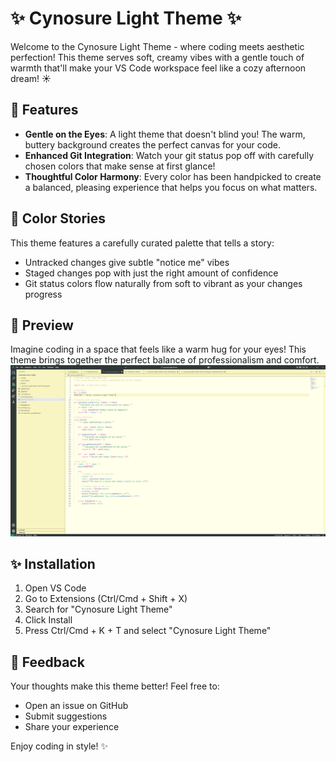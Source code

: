 # ✨ Cynosure Light Theme ✨

Welcome to the Cynosure Light Theme - where coding meets aesthetic perfection! This theme serves soft, creamy vibes with a gentle touch of warmth that'll make your VS Code workspace feel like a cozy afternoon dream! ☀️

## 🌟 Features

- **Gentle on the Eyes**: A light theme that doesn't blind you! The warm, buttery background creates the perfect canvas for your code.
- **Enhanced Git Integration**: Watch your git status pop off with carefully chosen colors that make sense at first glance! 
- **Thoughtful Color Harmony**: Every color has been handpicked to create a balanced, pleasing experience that helps you focus on what matters.

## 💫 Color Stories

This theme features a carefully curated palette that tells a story:
- Untracked changes give subtle "notice me" vibes
- Staged changes pop with just the right amount of confidence
- Git status colors flow naturally from soft to vibrant as your changes progress

## 🎨 Preview

Imagine coding in a space that feels like a warm hug for your eyes! This theme brings together the perfect balance of professionalism and comfort.
![alt text](image.png)
## ✨ Installation

1. Open VS Code
2. Go to Extensions (Ctrl/Cmd + Shift + X)
3. Search for "Cynosure Light Theme"
4. Click Install
5. Press Ctrl/Cmd + K + T and select "Cynosure Light Theme"

## 💖 Feedback

Your thoughts make this theme better! Feel free to:
- Open an issue on GitHub
- Submit suggestions
- Share your experience

Enjoy coding in style! ✨